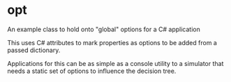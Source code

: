# opt
An example class to hold onto "global" options for a C# application

This uses C# attributes to mark properties as options to be added from a passed
dictionary.

Applications for this can be as simple as a console utility to a simulator that
needs a static set of options to influence the decision tree.
